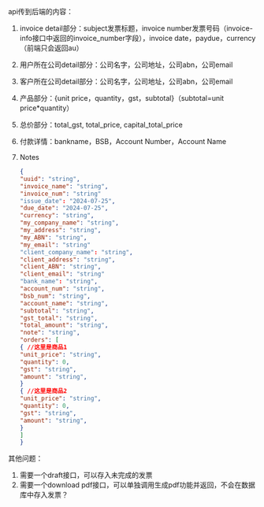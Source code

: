 api传到后端的内容：

1. invoice detail部分：subject发票标题，invoice number发票号码（invoice-info接口中返回的invoice_number字段），invoice date，paydue，currency（前端只会返回au）
2. 用户所在公司detail部分：公司名字，公司地址，公司abn，公司email
3. 客户所在公司detail部分：公司名字，公司地址，公司abn，公司email
4. 产品部分：{unit price，quantity，gst，subtotal}（subtotal=unit price\*quantity）
5. 总价部分：total_gst, total_price, capital_total_price
6. 付款详情：bankname，BSB，Account Number，Account Name
7. Notes

   ```json
   {
   "uuid": "string",
   "invoice_name": "string",
   "invoice_num": "string"
   "issue_date": "2024-07-25",
   "due_date": "2024-07-25",
   "currency": "string",
   "my_company_name": "string",
   "my_address": "string",
   "my_ABN": "string",
   "my_email": "string"
   "client_company_name": "string",
   "client_address": "string",
   "client_ABN": "string",
   "client_email": "string"
   "bank_name": "string",
   "account_num": "string",
   "bsb_num": "string",
   "account_name": "string",
   "subtotal": "string",
   "gst_total": "string",
   "total_amount": "string",
   "note": "string",
   "orders": [
   { //这里是商品1
   "unit_price": "string",
   "quantity": 0,
   "gst": "string",
   "amount": "string",
   }
   { //这里是商品2
   "unit_price": "string",
   "quantity": 0,
   "gst": "string",
   "amount": "string",
   }
   ]
   }
   ```

其他问题：

1. 需要一个draft接口，可以存入未完成的发票
2. 需要一个download pdf接口，可以单独调用生成pdf功能并返回，不会在数据库中存入发票？
